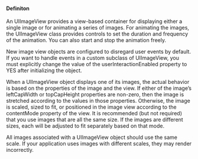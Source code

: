 #### Definiton

An UIImageView provides a view-based container for displaying either a single image or for animating a series of images. For animating the images, the UIImageView class provides controls to set the duration and frequency of the animation. You can also start and stop the animation freely.

New image view objects are configured to disregard user events by default. If you want to handle events in a custom subclass of UIImageView, you must explicitly change the value of the userInteractionEnabled property to YES after initializing the object.

When a UIImageView object displays one of its images, the actual behavior is based on the properties of the image and the view. If either of the image’s leftCapWidth or topCapHeight properties are non-zero, then the image is stretched according to the values in those properties. Otherwise, the image is scaled, sized to fit, or positioned in the image view according to the contentMode property of the view. It is recommended (but not required) that you use images that are all the same size. If the images are different sizes, each will be adjusted to fit separately based on that mode.

All images associated with a UIImageView object should use the same scale. If your application uses images with different scales, they may render incorrectly.
